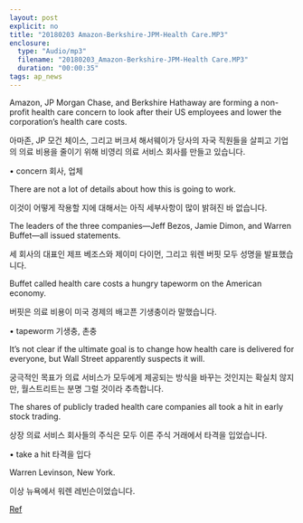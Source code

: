 ```yaml
---
layout: post
explicit: no
title: "20180203 Amazon-Berkshire-JPM-Health Care.MP3"
enclosure:
  type: "Audio/mp3"
  filename: "20180203_Amazon-Berkshire-JPM-Health Care.MP3"
  duration: "00:00:35"
tags: ap_news
---
```


Amazon, JP Morgan Chase, and Berkshire Hathaway are forming a non-profit health care concern to look after their US employees and lower the corporation’s health care costs.

아마존, JP 모건 체이스, 그리고 버크셔 해서웨이가 당사의 자국 직원들을 살피고 기업의 의료 비용을 줄이기 위해 비영리 의료 서비스 회사를 만들고 있습니다.

• concern 회사, 업체







There are not a lot of details about how this is going to work.

이것이 어떻게 작용할 지에 대해서는 아직 세부사항이 많이 밝혀진 바 없습니다.





The leaders of the three companies—Jeff Bezos, Jamie Dimon, and Warren Buffet—all issued statements.

세 회사의 대표인 제프 베조스와 제이미 다이먼, 그리고 워렌 버핏 모두 성명을 발표했습니다.





Buffet called health care costs a hungry tapeworm on the American economy.

버핏은 의료 비용이 미국 경제의 배고픈 기생충이라 말했습니다.

• tapeworm 기생충, 촌충





It’s not clear if the ultimate goal is to change how health care is delivered for everyone, but Wall Street apparently suspects it will.

궁극적인 목표가 의료 서비스가 모두에게 제공되는 방식을 바꾸는 것인지는 확실치 않지만, 월스트리트는 분명 그럴 것이라 추측합니다.





The shares of publicly traded health care companies all took a hit in early stock trading.

상장 의료 서비스 회사들의 주식은 모두 이른 주식 거래에서 타격을 입었습니다.

• take a hit 타격을 입다





Warren Levinson, New York.

이상 뉴욕에서 워렌 레빈슨이었습니다.







[Ref](http://www.hackers.co.kr/?c=s_eng/eng_contents/I_others_APnews&iframe=&uid=5589)

